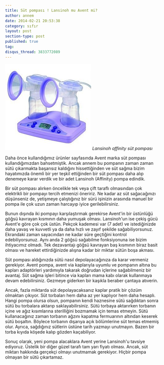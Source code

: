 ```yaml
---
title: Süt pompası ! Lansinoh mu Avent mi?
author: annem
date: 2014-02-21 20:53:38
category: sıfır
layout: post
section-type: post
published: true
tag:
disqus_thread: 3833772089
---
```


![Lansinoh affinity süt pompası](/img/posts/lansinoh-elektrikli-ciftli-1-main.jpg)
*Lansinoh affinity süt pompası*

Daha önce kullandığımız ürünler sayfasında Avent marka süt pompası kullandığımızdan bahsetmiştik. Ancak annem bu pompanın zaman zaman sütü çıkarmakta başarısız kaldığını hissettiğinden ve süt sağma bizim hayatımızda önemli bir yer teşkil ettiğinden bir süt pompası daha alıp denemeye karar verdik ve bir adet Lansinoh (Affinity) pompa edindik.

Bir süt pompası alırken öncelikle tek veya çift taraflı olmasından çok elektrikli bir pompayı tercih etmenizi öneririz. Ne kadar az süt sağacağınızı düşünseniz de, yetişmeye çalıştığınız bir sürü işinizin arasında manuel bir pompa ile çok uzun zaman harcayıp iyice gerilebilirsiniz.

Bunun dışında iki pompayı karşılaştırmak gerekirse Avent'in bir üstünlüğü göğsü kavrayan kısmının daha yumuşak olması. Lansinoh'un ise çekiş gücü Avent'e göre çok çok üstün. Pekçok kademesi var (7 adet) ve istediğinizde daha yavaş ve kuvvetli ya da daha hızlı ve zayıf şekilde sağabiliyorsunuz. Ekrandaki zaman sayacından ne kadar süre geçtiğini kontrol edebiliyorsunuz. Aynı anda 2 göğsü sağabilme fonksiyonuna ise bizim ihtiyacımız olmadı. Tek dezavantajı göğsü kavrayan baş kısmının biraz basit olması ve hareket ettirdiğinizde alışna kadar bir miktar sütün boşa akması.

Süt pompası aldığınızda sütü nasıl depolayacağınıza da karar vermeniz gerekiyor. Avent pompa, avent via kaplarıyla uyumlu ve pompanın altına bu kapları adaptörleri yardımıyla takarak doğrudan içlerine sağabilmeniz bir avantaj. Süt sağma işleri bitince via kapları mama kabı olarak kullanmaya devam edebilirsiniz. Gezmeye giderken bir kaşıkla beraber çantaya atıverin.

Ancak, fazla miktarda süt depolayacaksanız kaplar pratik bir çözüm olmaktan çıkıyor. Süt torbaları hem daha az yer kaplıyor hem daha hesaplı. Hangi pompa olursa olsun, pompanın kendi haznesine sütü sağdıktan sonra sütü bu torbalara aktarıp saklayabilirsiniz. Sütü torbaya aktarırken torbanın içine ve ağız kısımlarına sterilliğini bozmamak için temas etmeyin. Sütü kullanacağınız zaman torbanın ağzını kapatma fermuarının altından keserek sütü boşaltın. Böylece torbanın dışarıya açık bölümlerine süt temas etmemiş olur. Ayrıca, sağdığınız sütlerin üstüne tarih yazmayı unutmayın. Bazen bir torba kıyıda köşede kalıp gözden kaçabiliyor.

Sonuç olarak, yeni pompa alacaklara Avent yerine Lansinoh'u tavsiye ediyoruz. Üstelik bir diğer güzel tarafı tam yarı fiyatı olması. Ancak, süt miktarı hakkında gerçekçi olmayı unutmamak gerekiyor. Hiçbir pompa olmayan bir sütü çıkartamaz.
